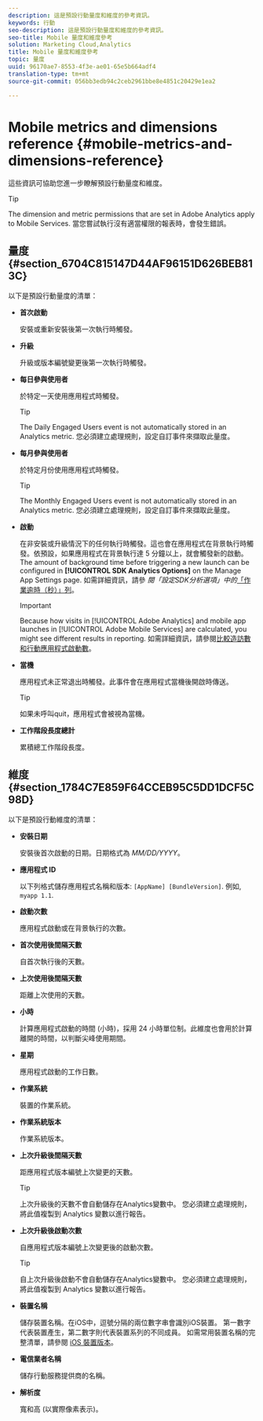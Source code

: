 ```yaml
---
description: 這是預設行動量度和維度的參考資訊。
keywords: 行動
seo-description: 這是預設行動量度和維度的參考資訊。
seo-title: Mobile 量度和維度參考
solution: Marketing Cloud,Analytics
title: Mobile 量度和維度參考
topic: 量度
uuid: 96170ae7-8553-4f3e-ae01-65e5b664adf4
translation-type: tm+mt
source-git-commit: 056bb3edb94c2ceb2961bbe8e4851c20429e1ea2

---
```



# Mobile metrics and dimensions reference {#mobile-metrics-and-dimensions-reference}

這些資訊可協助您進一步瞭解預設行動量度和維度。

>[!TIP]
>
>The dimension and metric permissions that are set in Adobe Analytics apply to Mobile Services. 當您嘗試執行沒有適當權限的報表時，會發生錯誤。

## 量度 {#section_6704C815147D44AF96151D626BEB813C}

以下是預設行動量度的清單：

* **首次啟動**

   安裝或重新安裝後第一次執行時觸發。

* **升級**

   升級或版本編號變更後第一次執行時觸發。

* **每日參與使用者**

   於特定一天使用應用程式時觸發。

   >[!TIP]
   >The Daily Engaged Users event is not automatically stored in an Analytics metric. 您必須建立處理規則，設定自訂事件來擷取此量度。

* **每月參與使用者**

   於特定月份使用應用程式時觸發。

   >[!TIP]
   >The Monthly Engaged Users event is not automatically stored in an Analytics metric. 您必須建立處理規則，設定自訂事件來擷取此量度。

* **啟動**

   在非安裝或升級情況下的任何執行時觸發。這也會在應用程式在背景執行時觸發。依預設，如果應用程式在背景執行達 5 分鐘以上，就會觸發新的啟動。The amount of background time before triggering a new launch can be configured in **[!UICONTROL SDK Analytics Options]** on the Manage App Settings page. 如需詳細資訊，請參 *閱「設定SDK分析選項」中的*[「作業逾時（秒）」列](/help/using/c-manage-app-settings/c-mob-confg-app/t-config-analytics/t-config-analytics.md)。

   >[!IMPORTANT]
   >Because how visits in [!UICONTROL Adobe Analytics] and mobile app launches in [!UICONTROL Adobe Mobile Services] are calculated, you might see different results in reporting. 如需詳細資訊，請參閱[比較造訪數和行動應用程式啟動數](https://helpx.adobe.com/analytics/kb/compare-visits-and-mobile-app-launches.html)。

* **當機**

   應用程式未正常退出時觸發。此事件會在應用程式當機後開啟時傳送。

   >[!TIP]
   >如果未呼叫quit，應用程式會被視為當機。

* **工作階段長度總計**

   累積總工作階段長度。

## 維度 {#section_1784C7E859F64CCEB95C5DD1DCF5C98D}

以下是預設行動維度的清單：

* **安裝日期**

   安裝後首次啟動的日期。日期格式為 *MM/DD/YYYY*。

* **應用程式 ID**

   以下列格式儲存應用程式名稱和版本: `[AppName] [BundleVersion]`. 例如, `myapp 1.1`.

* **啟動次數**

   應用程式啟動或在背景執行的次數。

* **首次使用後間隔天數**

   自首次執行後的天數。

* **上次使用後間隔天數**

   距離上次使用的天數。

* **小時**

   計算應用程式啟動的時間 (小時)，採用 24 小時單位制。此維度也會用於計算離開的時間，以判斷尖峰使用期間。

* **星期**

   應用程式啟動的工作日數。

* **作業系統**

   裝置的作業系統。

* **作業系統版本**

   作業系統版本。

* **上次升級後間隔天數**

   距應用程式版本編號上次變更的天數。

   >[!TIP]
   >
   >上次升級後的天數不會自動儲存在Analytics變數中。 您必須建立處理規則，將此值複製到 Analytics 變數以進行報告。

* **上次升級後啟動次數**

   自應用程式版本編號上次變更後的啟動次數。

   >[!TIP]
   >
   >自上次升級後啟動不會自動儲存在Analytics變數中。 您必須建立處理規則，將此值複製到 Analytics 變數以進行報告。

* **裝置名稱**

   儲存裝置名稱。在iOS中，逗號分隔的兩位數字串會識別iOS裝置。 第一數字代表裝置產生，第二數字則代表裝置系列的不同成員。 如需常用裝置名稱的完整清單，請參閱 [iOS 裝置版本](/help/ios/reference/device-versions.md)。

* **電信業者名稱**

   儲存行動服務提供商的名稱。

* **解析度**

   寬和高 (以實際像素表示)。
